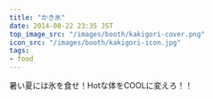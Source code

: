 ```yaml
---
title: "かき氷"
date: 2014-08-22 23:35 JST
top_image_src: "/images/booth/kakigori-cover.png"
icon_src: "/images/booth/kakigori-icon.jpg"
tags:
- food
---
```

暑い夏には氷を食せ！Hotな体をCOOLに変えろ！！